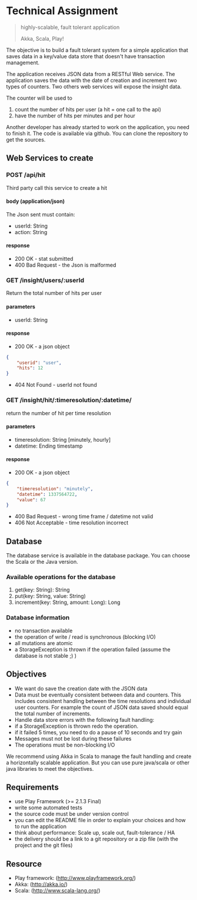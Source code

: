 Technical Assignment
===============

> highly-scalable, fault tolerant application
>
> Akka, Scala, Play!



The objective is to build a fault tolerant system for a simple application that saves data in a key/value data store that doesn't have transaction management.

The application receives JSON data from a RESTful Web service. The application saves the data with the date of creation and increment two types of counters. Two others web services will expose the insight data.

The counter will be used to

1. count the number of hits per user (a hit = one call to the api)
2. have the number of hits per minutes and per hour


Another developer has already started to work on the application, you need to finish it. The code is available via github. You can clone the repository to get the sources.


Web Services to create
---------------------

### POST /api/hit

Third party call this service to create a hit


#### body  (application/json)

The Json sent must contain:

- userId: String
- action: String

#### response

- 200 OK - stat submitted
- 400 Bad Request - the Json is malformed


### GET  /insight/users/:userId

Return the total number of hits per user

#### parameters

- userId: String

#### response

- 200 OK - a json object

```json
{
    "userid": "user",
    "hits": 12
}
```
- 404 Not Found - userId not found


### GET  /insight/hit/:timeresolution/:datetime/

return the number of hit per time resolution

#### parameters

- timeresolution: String [minutely, hourly]
- datetime: Ending timestamp


#### response

- 200 OK - a json object

```json
{
    "timeresolution": "minutely",
    "datetime": 1337564722,
    "value": 67
}
```

- 400 Bad Request - wrong time frame / datetime not valid
- 406 Not Acceptable - time resolution incorrect


Database
---------------------

The database service is available in the database package. You can choose the Scala or the Java version.


### Available operations for the database

1. get(key: String): String
2. put(key: String, value: String)
3. increment(key: String, amount: Long): Long


### Database information

- no transaction available
- the operation of write / read is synchronous (blocking I/O)
- all mutations are atomic
- a StorageException is thrown if the operation failed (assume the database is not stable ;) )


Objectives
---------------------

- We want do save the creation date with the JSON data
- Data must be eventually consistent between data and counters.  This includes consistent handling between the time resolutions and individual user counters.  For example the count of JSON data saved should equal the total number of increments.
- Handle data store errors with the following fault handling:
- if a StorageException is thrown redo the operation.
- if it failed 5 times, you need to do a pause of 10 seconds and try gain
- Messages must not be lost during these failures
- The operations must be non-blocking I/O


We recommend using Akka in Scala to manage the fault handling and create a horizontally scalable application. But you can use pure java/scala or other java libraries to meet the objectives.


Requirements
---------------------

- use Play Framework (>= 2.1.3 Final)
- write some automated tests
- the source code must be under version control
- you can edit the README file in order to explain your choices and how to run the application
- think about performance: Scale up, scale out, fault-tolerance / HA
- the delivery should be a link to a git repository or a zip file (with the project and the git files)


Resource
---------------------

- Play framework: (http://www.playframework.org/)
- Akka:  (http://akka.io/)
- Scala: (http://www.scala-lang.org/)
